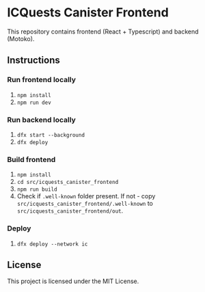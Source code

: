# ICQuests Canister Frontend

This repository contains frontend (React + Typescript) and backend (Motoko).

## Instructions

### Run frontend locally
1. `npm install`
2. `npm run dev`


### Run backend locally
1. `dfx start --background`
2. `dfx deploy`

### Build frontend
1. `npm install`
2. `cd src/icquests_canister_frontend`
3. `npm run build`
4. Check if `.well-known` folder present. If not - copy `src/icquests_canister_frontend/.well-known` to `src/icquests_canister_frontend/out`.

### Deploy
1. `dfx deploy --network ic`

## License

This project is licensed under the MIT License.